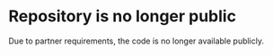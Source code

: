 # Repository is no longer public

Due to partner requirements, the code is no longer available publicly.